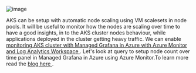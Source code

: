 ![image](https://user-images.githubusercontent.com/20109548/223541485-69bd73f5-7267-443d-874e-f2667f8dcc6a.png)

AKS can be setup with automatic node scaling using VM scalesets in node pools. It will be useful to monitor how the nodes are scaling over time to have  a good insights, in to the AKS cluster nodes behaviour, while applications deployed in the cluster getting heavy traffic. We can enable <a href="https://learn.microsoft.com/en-us/azure/azure-monitor/containers/container-insights-enable-aks?WT.mc_id=AZ-MVP-5000590&tabs=portal-azure-monitor#existing-aks-cluster" target="_blank" rel="noopener"><span>monitoring AKS cluster with Managed Grafana in Azure with Azure Monitor and Log Analytics Workspace</span> </a>.  Let's look at query to setup node count over time panel in Managed Grafana in Azure using Azure Monitor.To learn more read the <a href="https://chamindac.blogspot.com/2023/02/creating-aks-node-count-grafana-panel.html" target="_blank" rel="noopener"><span>blog here</span> </a>.
